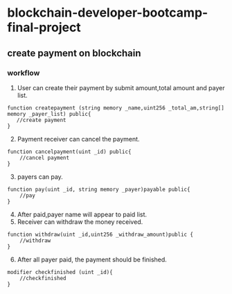 # blockchain-developer-bootcamp-final-project
## create payment on blockchain
###  workflow
1. User can create their payment by submit amount,total amount and payer list.
 ```
 function createpayment (string memory _name,uint256 _total_am,string[] memory _payer_list) public{
    //create payment
 }
 ```
2. Payment receiver can cancel the payment.
```
function cancelpayment(uint _id) public{
    //cancel payment
}
```
3. payers can pay.
```
function pay(uint _id, string memory _payer)payable public{
    //pay
}
```
4. After paid,payer name will appear to paid list.
5. Receiver can withdraw the money received.
```
function withdraw(uint _id,uint256 _withdraw_amount)public {
    //withdraw
}
```
6. After all payer paid, the payment should be finished.
```
modifier checkfinished (uint _id){
    //checkfinished
}
```
